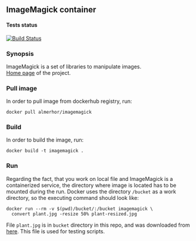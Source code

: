 ## ImageMagick container

#### Tests status

[![Build Status](https://travis-ci.org/pawelpiwosz/docker-imagemagick.svg?branch=master)](https://travis-ci.org/pawelpiwosz/docker-imagemagick)

### Synopsis

ImageMagick is a set of libraries to manipulate images.  
[Home page](https://imagemagick.org/) of the project.

### Pull image

In order to pull image from dockerhub registry, run:

```
docker pull almerhor/imagemagick
```

### Build

In order to build the image, run:

```
docker build -t imagemagick .
```

### Run

Regarding the fact, that you work on local file and ImageMagick is
a containerized service, the directory where image is located has to be
mounted during the run. Docker uses the directory `/bucket` as a work
directory, so the executing command should look like:

```
docker run --rm -v $(pwd)/bucket/:/bucket imagemagick \
  convert plant.jpg -resize 50% plant-resized.jpg
```

File `plant.jpg` is in `bucket` directory in this repo, and was downloaded
from [here](https://pixabay.com/photos/plant-succulent-potted-white-space-2004483/).
This file is used for testing scripts.
